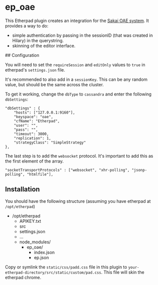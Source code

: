 # ep_oae

This Etherpad plugin creates an integration for the [Sakai OAE system](https://github.com/sakaiproject/Hilary).
It provides a way to do:
 * simple authentication by passing in the sessionID (that was created in Hilary) in the querystring.
 * skinning of the editor interface.

## Configuration

You will need to set the `requireSession` and `editOnly` values to `true` in etherpad's `settings.json` file.

It's recommended to also add in a `sessionKey`. This can be any random value, but should be the same across the cluster.

To get it working, change the `dbType` to `cassandra` and enter the following `dbSettings`:

```
"dbSettings" : {
    "hosts": ["127.0.0.1:9160"],
    "keyspace": "oae",
    "cfName": "Etherpad",
    "user": "",
    "pass": "",
    "timeout": 3000,
    "replication": 1,
    "strategyClass": "SimpleStrategy"
},
```

The last step is to add the `websocket` protocol. It's important to add this as the first element of the array.

```
"socketTransportProtocols" : ["websocket", "xhr-polling", "jsonp-polling", "htmlfile"],
```

## Installation

You should have the following structure (assuming you have etherpad at `/opt/etherpad`)

* /opt/etherpad
    * APIKEY.txt
    * src
    * settings.json
    * ...
    * node_modules/
         * ep_oae/
              * index.json
              * ep.json

Copy or symlink the `static/css/padd.css` file in this plugin to `your-etherpad-directory/src/static/custom/pad.css`. This file will skin the etherpad chrome.
